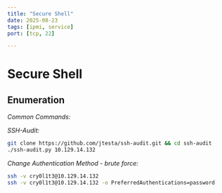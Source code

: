 ```yaml
---
title: "Secure Shell"
date: 2025-08-23
tags: [ipmi, service]
port: [tcp, 22]

---
```


# Secure Shell

## Enumeration

*Common Commands:*

*SSH-Audit:*
 ```bash
git clone https://github.com/jtesta/ssh-audit.git && cd ssh-audit
./ssh-audit.py 10.129.14.132
```
*Change Authentication Method - brute force:*

```bash
ssh -v cry0l1t3@10.129.14.132
ssh -v cry0l1t3@10.129.14.132 -o PreferredAuthentications=password
```